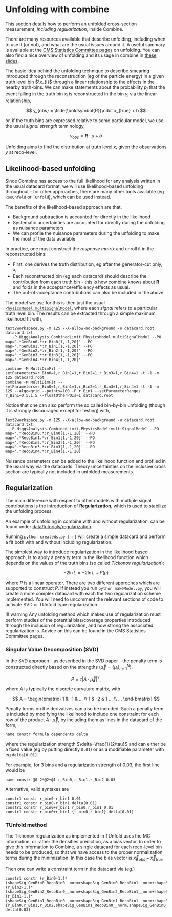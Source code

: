 # Unfolding with combine

This section details how to perform an unfolded cross-section measurement, *including regularization*, inside Combine. 

There are many resources available that describe unfolding, including when to use it (or not), and what are the usual issues around it. A useful summary is available at the [CMS Statistics Committee pages](https://twiki.cern.ch/twiki/bin/view/CMS/ScrecUnfolding) on unfolding. You can also 
find a nice overview of unfolding and its usage in combine in [these slides](https://indico.cern.ch/event/399923/contributions/956409/attachments/800899/1097609/2015_06_24_LHCXSWG.pdf#search=Marini%20AND%20StartDate%3E%3D2015-06-24%20AND%20EndDate%3C%3D2015-06-24).

The basic idea behind the unfolding technique to describe smearing introduced through the reconstruction (eg of the particle energy) in a given truth level bin $\x_{i}$ through a linear relationship to the effects in the nearby truth-bins. We can make statements about the probability $p_{j}$ that the event falling in the truth bin $x_{i}$ is reconstructed in the bin $y_{i}$ via the linear relationship,

$$
y_{obs} = \tilde{\boldsymbol{R}}\cdot x_{true} + b
$$

or, if the truth bins are expressed relative to some particular model, we use the usual *signal strength* terminology, 

$$
y_{obs} = \boldsymbol{R}\cdot \mu + b
$$

Unfolding aims to find the distribution at truth level $x$, given the observations $y$ at reco-level.


## Likelihood-based unfolding

Since Combine has access to the full likelihood for any analysis written in the usual datacard format, we will use likelihood-based unfolding 
throughout - for other approaches, there are many other tools available (eg `RooUnfold` or `TUnfold`), which can be used instead. 

The benefits of the likelihood-based approach are that, 

* Background subtraction is accounted for directly in the likelihood
* Systematic uncertainties are accounted for directly during the unfolding as nuisance parameters
* We can profile the nuisance parameters during the unfolding to make the most of the data available 

In practice, one must construct the *response matrix* and unroll it in the reconstructed bins:

* First, one derives the truth  distribution, eg after the generator-cut only, $x_{i}$.
* Each reconstructed bin (eg each datacard) should describe the contribution from each truth bin - this is how combine knows about $\boldsymbol{R}$ 
and folds in the acceptance/efficiency effects as usual.
* The out-of-acceptance contributions can also be included in the above.

The model we use for this is then just the usual [`PhysicsModel:multiSignalModel`](https://github.com/cms-analysis/HiggsAnalysis-CombinedLimit/blob/102x/python/PhysicsModel.py#L98), where each *signal* refers to a particular truth level bin. The results can be extracted through a 
simple maximum likelihood fit with, 

```
text2workspace.py -m 125 --X-allow-no-background -o datacard.root datacard.txt
   -P HiggsAnalysis.CombinedLimit.PhysicsModel:multiSignalModel --PO map='.*GenBin0.*:r_Bin0[1,-1,20]' --PO map='.*GenBin1.*:r_Bin1[1,-1,20]' --PO map='.*GenBin2.*:r_Bin2[1,-1,20]' --PO map='.*GenBin3.*:r_Bin3[1,-1,20]' --PO map='.*GenBin4.*:r_Bin4[1,-1,20]'

combine -M MultiDimFit --setParameters=r_Bin0=1,r_Bin1=1,r_Bin2=1,r_Bin3=1,r_Bin4=1 -t -1 -m 125 datacard.root
combine -M MultiDimFit --setParameters=r_Bin0=1,r_Bin1=1,r_Bin2=1,r_Bin3=1,r_Bin4=1 -t -1 -m 125 --algo=grid --points=100 -P r_Bin1 --setParameterRanges r_Bin1=0.5,1.5 --floatOtherPOIs=1 datacard.root
```

Notice that one can also perform the so called bin-by-bin unfolding (though it is strongly discouraged except for testing) with, 

```
text2workspace.py -m 125 --X-allow-no-background -o datacard.root datacard.txt
  -P HiggsAnalysis.CombinedLimit.PhysicsModel:multiSignalModel --PO map='.*RecoBin0.*:r_Bin0[1,-1,20]' --PO map='.*RecoBin1.*:r_Bin1[1,-1,20]' --PO map='.*RecoBin2.*:r_Bin2[1,-1,20]' --PO map='.*RecoBin3.*:r_Bin3[1,-1,20]' --PO map='.*RecoBin4.*:r_Bin4[1,-1,20]'
```

Nuisance parameters can be added to the likelihood function and profiled in the usual way via the datacards. Theory uncertainties on the inclusive cross section are typically not included in unfolded measurements.

## Regularization

The main difference with respect to other models with multiple signal contributions is the introduction of **Regularization**, which is used to stabilize the unfolding process. 

An example of unfolding in combine with and without regularization,  can be found under 
[data/tutorials/regularization](https://github.com/cms-analysis/HiggsAnalysis-CombinedLimit/tree/102x/data/tutorials/regularization). 

Running `python createWs.py [-r]` will create a simple datacard and perform a fit both with and without including regularization.

The simplest way to introduce regularization in the likelihood based approach, is to apply a penalty term in the likelihood function which 
depends on the values of the truth bins (so called *Tickonov regularization*):

$$
-2\ln L = -2\ln L + P(\mu) 
$$

where $P$ is a linear operator. There are two different approches which are supported to construct $P$.
If instead you run `python makeModel.py`, you will create a more complex datacard with each the two regularization scheme implemented. You will need 
to uncomment the relevant sections of code to activate SVD or TUnfold type regularization.

!!! warning
    Any unfolding method which makes use of regularization must perform studies of the potential bias/coverage properties introduced through the 
inclusion of regularization, and how strong the associated regularization is. Advice on this can be found in the CMS Statistics Committee pages. 

### Singular Value Decomposition (SVD)

In the SVD approach - as described in the SVD paper - the penalty term is constructed directly based on the strengths ($\vec{\mu}=\{\mu_{i}\}_{i=1}^{N}$), 

$$
P = \tau\left| A\cdot \vec{\mu} \right|^{2},
$$

where $A$ is typically the discrete curvature matrix, with 

$$
A = 
\begin{bmatrix} 
1 & -1 & ... \\
1 & -2 & 1 ... \\
... 
\end{bmatrix}
$$

Penalty terms on the derivatives can also be included. Such a penalty term is included by modifying the likelihood to include one constraint for each 
row of the product $A\cdot\vec{\mu}$, by including them as lines in the datacard of the form, 

```
name constr formula dependents delta
```
where the regularization strength $\delta=\frac{1}{2\tau}$ and can either be a fixed value (eg by putting directly `0.01`) or as 
a modifiable parameter with eg `delta[0.01]`. 

For example, for 3 bins and a regularization strength of 0.03, the first line would be 

```
name constr @0-2*@2+@1 r_Bin0,r_Bin1,r_Bin2 0.03
```

Alternative, valid syntaxes are  

```
constr1 constr r_bin0-r_bin1 0.01
constr1 constr r_bin0-r_bin1 delta[0.01]
constr1 constr r_bin0+r_bin1 r_bin0,r_bin1 0.01
constr1 constr r_bin0+r_bin1 {r_bin0,r_bin1} delta[0.01]
```
### TUnfold method

The Tikhonov regularization as implemented in TUnfold uses the MC information, or rather the densities prediction, as a bias vector. 
In order to give this information to Combine, a single datacard for each reco-level bin needs to be produced, so that we have access to the proper normalization terms during the minimization. In this case the bias vector is $\vec{x}_{obs}-\vec{x}_{true}$ 

Then one can write a constraint term in the datacard via (eg.)

```
constr1 constr (r_Bin0-1.)*(shapeSig_GenBin0_RecoBin0__norm+shapeSig_GenBin0_RecoBin1__norm+shapeSig_GenBin0_RecoBin2__norm+shapeSig_GenBin0_RecoBin3__norm+shapeSig_GenBin0_RecoBin4__norm)+(r_Bin2-1.)*(shapeSig_GenBin2_RecoBin0__norm+shapeSig_GenBin2_RecoBin1__norm+shapeSig_GenBin2_RecoBin2__norm+shapeSig_GenBin2_RecoBin3__norm+shapeSig_GenBin2_RecoBin4__norm)-2*(r_Bin1-1.)*(shapeSig_GenBin1_RecoBin0__norm+shapeSig_GenBin1_RecoBin1__norm+shapeSig_GenBin1_RecoBin2__norm+shapeSig_GenBin1_RecoBin3__norm+shapeSig_GenBin1_RecoBin4__norm) {r_Bin0,r_Bin1,r_Bin2,shapeSig_GenBin1_RecoBin0__norm,shapeSig_GenBin0_RecoBin0__norm,shapeSig_GenBin2_RecoBin0__norm,shapeSig_GenBin1_RecoBin1__norm,shapeSig_GenBin0_RecoBin1__norm,shapeSig_GenBin2_RecoBin1__norm,shapeSig_GenBin1_RecoBin2__norm,shapeSig_GenBin0_RecoBin2__norm,shapeSig_GenBin2_RecoBin2__norm,shapeSig_GenBin1_RecoBin3__norm,shapeSig_GenBin0_RecoBin3__norm,shapeSig_GenBin2_RecoBin3__norm,shapeSig_GenBin1_RecoBin4__norm,shapeSig_GenBin0_RecoBin4__norm,shapeSig_GenBin2_RecoBin4__norm} delta[0.03]
```

